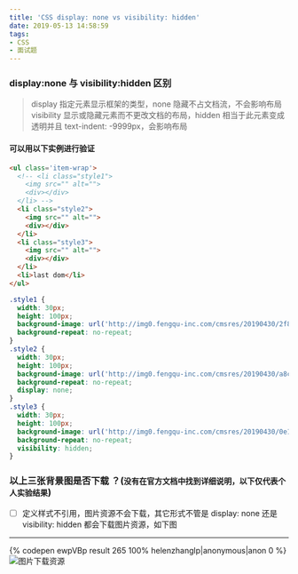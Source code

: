 ```yaml
---
title: 'CSS display: none vs visibility: hidden'
date: 2019-05-13 14:58:59
tags:
- CSS
- 面试题
---
```


### display:none 与 visibility:hidden 区别
> display 指定元素显示框架的类型，none 隐藏不占文档流，不会影响布局
> visibility 显示或隐藏元素而不更改文档的布局，hidden 相当于此元素变成透明并且 text-indent: -9999px，会影响布局

<!--more-->

#### 可以用以下实例进行验证

```html
<ul class='item-wrap'>
  <!-- <li class="style1">
    <img src="" alt="">
    <div></div>
  </li> -->
  <li class="style2">
    <img src="" alt="">
    <div></div>
  </li>
  <li class="style3">
    <img src="" alt="">
    <div></div>
  </li>
  <li>last dom</li>
</ul>
```
<!-- more -->

```CSS
.style1 {
  width: 30px;
  height: 100px;
  background-image: url('http://img0.fengqu-inc.com/cmsres/20190430/2f836f6d-91ed-4c5e-ae2a-81c32357786e.png');
  background-repeat: no-repeat;
}
.style2 {
  width: 30px;
  height: 100px;
  background-image: url('http://img0.fengqu-inc.com/cmsres/20190430/a8c73c89-6175-404a-b2b5-533c05d0f601.png');
  background-repeat: no-repeat;
  display: none;
}
.style3 {
  width: 30px;
  height: 100px;
  background-image: url('http://img0.fengqu-inc.com/cmsres/20190430/0e16b8ee-4251-456a-bf35-093bace3d252.png');
  background-repeat: no-repeat;
  visibility: hidden;
}
```

### 以上三张背景图是否下载 ？(`没有在官方文档中找到详细说明，以下仅代表个人实验结果`)
- [ ] 定义样式不引用，图片资源不会下载，其它形式不管是 display: none 还是 visibility: hidden 都会下载图片资源，如下图

---

{% codepen ewpVBp result 265 100% helenzhanglp|anonymous|anon 0 %}
![图片下载资源](https://s2.ax1x.com/2019/06/14/V4D334.png)
